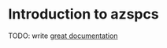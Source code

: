 # Introduction to azspcs

TODO: write [great documentation](http://jacobian.org/writing/what-to-write/)
